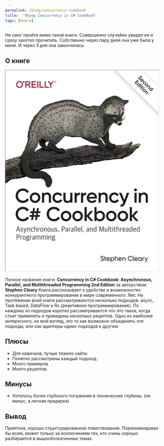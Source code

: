 ```yaml
---
permalink: /blog/concurrency-cookbook
title:  "Обзор Concurrency in C# CookBook"
tags: [Книги]
---
```


Не смог пройти мимо такой книги. Совершенно случайно увидел ее и сразу захотел прочитать.
Собственно через пару дней она уже была у меня. И через 3 дня она закончилась.

## О книге

![Обложка](/assets/images/concurrency-ck-cover.jpg)

Полное название книги: **Concurrency in C# Cookbook: Asynchronous, Parallel, and Multithreaded Programming 2nd Edition** за авторством **Stephen Cleary**
Книга рассказывает о удобстве и возможностях конкурентного программирования в мире современного .Net. На протяжении всей книги рассматриваются несколько подходов: async, Task based, DataFlow и Rx (реактивное программирование).
По каждому из подходов коротко рассматривается что это такое, когда стоит применять и приведены несколько рецептов.
Одно из наиболее интересного, на мой взгляд, это то как возможно объеденять эти подходы, или как адаптеры одних подходов к другим.

## Плюсы

* Для новичков, лучше тяжело найти.
* Понятно рассмотрены каждый подоход.
* Много примеров.
* Много рецептов.

## Минусы

* Хотелось более глубокого погржения в технические глубины. (не минус, а личная придирка)

## Вывод

Приятное, хорошо структурированное повествование. Порекомендовал бы всем, может только за исключениям тех, кто очень хорошо разбирается в вышеобозначенных темах.
